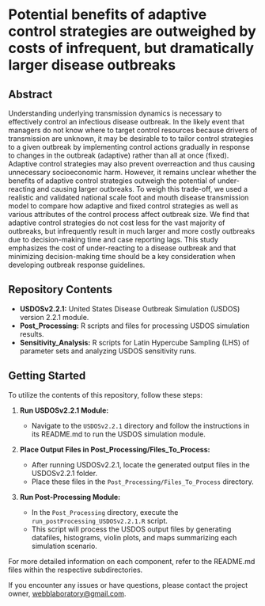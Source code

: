 # Potential benefits of adaptive control strategies are outweighed by costs of infrequent, but dramatically larger disease outbreaks
## Abstract

Understanding underlying transmission dynamics is necessary to effectively control an infectious disease outbreak. In the likely event that managers do not know where to target control resources because drivers of transmission are unknown, it may be desirable to to tailor control strategies to a given outbreak by implementing control actions gradually in response to changes in the outbreak (adaptive) rather than all at once (fixed). Adaptive control strategies may also prevent overreaction and thus causing unnecessary socioeconomic harm. However, it remains unclear whether the benefits of adaptive control strategies outweigh the potential of under-reacting and causing larger outbreaks. To weigh this trade-off, we used a realistic and validated national scale foot and mouth disease transmission model to compare how adaptive and fixed control strategies as well as various attributes of the control process affect outbreak size. We find that adaptive control strategies do not cost less for the vast majority of outbreaks, but infrequently result in much larger and more costly outbreaks due to decision-making time and case reporting lags. This study emphasizes the cost of under-reacting to a disease outbreak and that minimizing decision-making time should be a key consideration when developing outbreak response guidelines.

## Repository Contents

- **USDOSv2.2.1:** United States Disease Outbreak Simulation (USDOS) version 2.2.1 module.
- **Post_Processing:** R scripts and files for processing USDOS simulation results.
- **Sensitivity_Analysis:** R scripts for Latin Hypercube Sampling (LHS) of parameter sets and analyzing USDOS sensitivity runs.

## Getting Started

To utilize the contents of this repository, follow these steps:

1. **Run USDOSv2.2.1 Module:**
   - Navigate to the `USDOSv2.2.1` directory and follow the instructions in its README.md to run the USDOS simulation module.

2. **Place Output Files in Post_Processing/Files_To_Process:**
   - After running USDOSv2.2.1, locate the generated output files in the USDOSv2.2.1 folder.
   - Place these files in the `Post_Processing/Files_To_Process` directory.

3. **Run Post-Processing Module:**
   - In the `Post_Processing` directory, execute the `run_postProcessing_USDOSv2.2.1.R` script.
   - This script will process the USDOS output files by generating datafiles, histograms, violin plots, and maps summarizing each simulation scenario.

For more detailed information on each component, refer to the README.md files within the respective subdirectories.

If you encounter any issues or have questions, please contact the project owner, webblaboratory@gmail.com.
